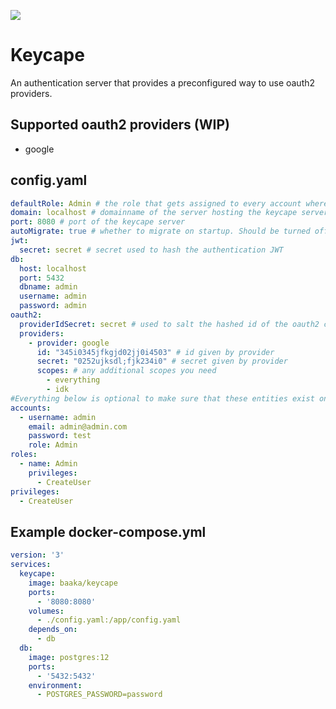 [![](https://img.shields.io/docker/cloud/build/baaka/keycape)](https://hub.docker.com/r/baaka/keycape/builds)  
# Keycape

An authentication server that provides a preconfigured way to use oauth2 providers.

## Supported oauth2 providers (WIP)

* google

## config.yaml

```yaml
defaultRole: Admin # the role that gets assigned to every account where the role is not defined
domain: localhost # domainname of the server hosting the keycape server
port: 8080 # port of the keycape server
autoMigrate: true # whether to migrate on startup. Should be turned off in production
jwt:
  secret: secret # secret used to hash the authentication JWT
db:
  host: localhost
  port: 5432
  dbname: admin
  username: admin
  password: admin
oauth2:
  providerIdSecret: secret # used to salt the hashed id of the oauth2 connection. The result is used as password and id
  providers:
    - provider: google
      id: "345i0345jfkgjd02jj0i4503" # id given by provider
      secret: "0252ujksdl;fjk234i0" # secret given by provider
      scopes: # any additional scopes you need
        - everything
        - idk
#Everything below is optional to make sure that these entities exist on startup.
accounts:
  - username: admin
    email: admin@admin.com
    password: test
    role: Admin
roles:
  - name: Admin
    privileges:
      - CreateUser
privileges:
  - CreateUser
```

## Example docker-compose.yml

```yaml
version: '3'
services:
  keycape:
    image: baaka/keycape
    ports:
      - '8080:8080'
    volumes:
      - ./config.yaml:/app/config.yaml
    depends_on:
      - db
  db:
    image: postgres:12
    ports:
      - '5432:5432'
    environment:
      - POSTGRES_PASSWORD=password
```
